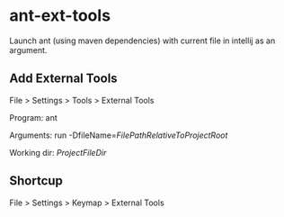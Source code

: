# ant-ext-tools
Launch ant (using maven dependencies) with current file in intellij as an argument.


## Add External Tools
File > Settings > Tools > External Tools

Program: ant

Arguments: run -DfileName=$FilePathRelativeToProjectRoot$

Working dir: $ProjectFileDir$


## Shortcup
File > Settings > Keymap > External Tools

